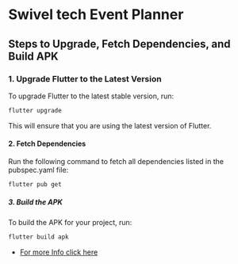 # Swivel tech Event Planner

## Steps to Upgrade, Fetch Dependencies, and Build APK

### 1. Upgrade Flutter to the Latest Version

To upgrade Flutter to the latest stable version, run:

```bash
flutter upgrade
```

This will ensure that you are using the latest version of Flutter.

#### 2. Fetch Dependencies
   Run the following command to fetch all dependencies listed in the pubspec.yaml file:

```bash
flutter pub get
```

##### 3. Build the APK
   To build the APK for your project, run:

```bash
flutter build apk
```
- [For more Info click here](https://drive.google.com/file/d/1EFMOwrShm9KOBcw8NznrZ2NbTW4XC6yv/view?usp=sharing)

